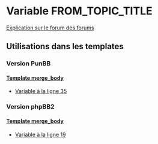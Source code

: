 # Variable FROM_TOPIC_TITLE
[Explication sur le forum des forums](http://forum.forumactif.com/t294113-listing-des-variables#FROM_TOPIC_TITLE)

## Utilisations dans les templates

### Version PunBB

#### [Template merge_body](punbb/merge_body.md)
* [Variable à la ligne 35](../punbb/merge_body.tpl#L35)

### Version phpBB2

#### [Template merge_body](subsilver/merge_body.md)
* [Variable à la ligne 19](../subsilver/merge_body.tpl#L19)
